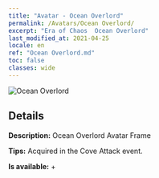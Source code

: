 ```yaml
---
title: "Avatar - Ocean Overlord"
permalink: /Avatars/Ocean Overlord/
excerpt: "Era of Chaos  Ocean Overlord"
last_modified_at: 2021-04-25
locale: en
ref: "Ocean Overlord.md"
toc: false
classes: wide
---
```

 ![Ocean Overlord](/images/a/avatarFrame_202.png)

## Details

 **Description:** Ocean Overlord Avatar Frame 

 **Tips:** Acquired in the Cove Attack event. 

 **Is available:**  + 

